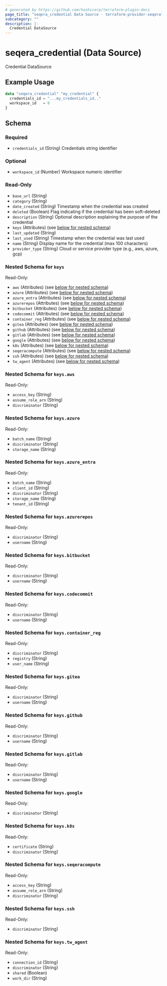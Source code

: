 ```yaml
---
# generated by https://github.com/hashicorp/terraform-plugin-docs
page_title: "seqera_credential Data Source - terraform-provider-seqera"
subcategory: ""
description: |-
  Credential DataSource
---
```


# seqera_credential (Data Source)

Credential DataSource

## Example Usage

```terraform
data "seqera_credential" "my_credential" {
  credentials_id = "...my_credentials_id.."
  workspace_id   = 6
}
```

<!-- schema generated by tfplugindocs -->
## Schema

### Required

- `credentials_id` (String) Credentials string identifier

### Optional

- `workspace_id` (Number) Workspace numeric identifier

### Read-Only

- `base_url` (String)
- `category` (String)
- `date_created` (String) Timestamp when the credential was created
- `deleted` (Boolean) Flag indicating if the credential has been soft-deleted
- `description` (String) Optional description explaining the purpose of the credential
- `keys` (Attributes) (see [below for nested schema](#nestedatt--keys))
- `last_updated` (String)
- `last_used` (String) Timestamp when the credential was last used
- `name` (String) Display name for the credential (max 100 characters)
- `provider_type` (String) Cloud or service provider type (e.g., aws, azure, gcp)

<a id="nestedatt--keys"></a>
### Nested Schema for `keys`

Read-Only:

- `aws` (Attributes) (see [below for nested schema](#nestedatt--keys--aws))
- `azure` (Attributes) (see [below for nested schema](#nestedatt--keys--azure))
- `azure_entra` (Attributes) (see [below for nested schema](#nestedatt--keys--azure_entra))
- `azurerepos` (Attributes) (see [below for nested schema](#nestedatt--keys--azurerepos))
- `bitbucket` (Attributes) (see [below for nested schema](#nestedatt--keys--bitbucket))
- `codecommit` (Attributes) (see [below for nested schema](#nestedatt--keys--codecommit))
- `container_reg` (Attributes) (see [below for nested schema](#nestedatt--keys--container_reg))
- `gitea` (Attributes) (see [below for nested schema](#nestedatt--keys--gitea))
- `github` (Attributes) (see [below for nested schema](#nestedatt--keys--github))
- `gitlab` (Attributes) (see [below for nested schema](#nestedatt--keys--gitlab))
- `google` (Attributes) (see [below for nested schema](#nestedatt--keys--google))
- `k8s` (Attributes) (see [below for nested schema](#nestedatt--keys--k8s))
- `seqeracompute` (Attributes) (see [below for nested schema](#nestedatt--keys--seqeracompute))
- `ssh` (Attributes) (see [below for nested schema](#nestedatt--keys--ssh))
- `tw_agent` (Attributes) (see [below for nested schema](#nestedatt--keys--tw_agent))

<a id="nestedatt--keys--aws"></a>
### Nested Schema for `keys.aws`

Read-Only:

- `access_key` (String)
- `assume_role_arn` (String)
- `discriminator` (String)


<a id="nestedatt--keys--azure"></a>
### Nested Schema for `keys.azure`

Read-Only:

- `batch_name` (String)
- `discriminator` (String)
- `storage_name` (String)


<a id="nestedatt--keys--azure_entra"></a>
### Nested Schema for `keys.azure_entra`

Read-Only:

- `batch_name` (String)
- `client_id` (String)
- `discriminator` (String)
- `storage_name` (String)
- `tenant_id` (String)


<a id="nestedatt--keys--azurerepos"></a>
### Nested Schema for `keys.azurerepos`

Read-Only:

- `discriminator` (String)
- `username` (String)


<a id="nestedatt--keys--bitbucket"></a>
### Nested Schema for `keys.bitbucket`

Read-Only:

- `discriminator` (String)
- `username` (String)


<a id="nestedatt--keys--codecommit"></a>
### Nested Schema for `keys.codecommit`

Read-Only:

- `discriminator` (String)
- `username` (String)


<a id="nestedatt--keys--container_reg"></a>
### Nested Schema for `keys.container_reg`

Read-Only:

- `discriminator` (String)
- `registry` (String)
- `user_name` (String)


<a id="nestedatt--keys--gitea"></a>
### Nested Schema for `keys.gitea`

Read-Only:

- `discriminator` (String)
- `username` (String)


<a id="nestedatt--keys--github"></a>
### Nested Schema for `keys.github`

Read-Only:

- `discriminator` (String)
- `username` (String)


<a id="nestedatt--keys--gitlab"></a>
### Nested Schema for `keys.gitlab`

Read-Only:

- `discriminator` (String)
- `username` (String)


<a id="nestedatt--keys--google"></a>
### Nested Schema for `keys.google`

Read-Only:

- `discriminator` (String)


<a id="nestedatt--keys--k8s"></a>
### Nested Schema for `keys.k8s`

Read-Only:

- `certificate` (String)
- `discriminator` (String)


<a id="nestedatt--keys--seqeracompute"></a>
### Nested Schema for `keys.seqeracompute`

Read-Only:

- `access_key` (String)
- `assume_role_arn` (String)
- `discriminator` (String)


<a id="nestedatt--keys--ssh"></a>
### Nested Schema for `keys.ssh`

Read-Only:

- `discriminator` (String)


<a id="nestedatt--keys--tw_agent"></a>
### Nested Schema for `keys.tw_agent`

Read-Only:

- `connection_id` (String)
- `discriminator` (String)
- `shared` (Boolean)
- `work_dir` (String)

